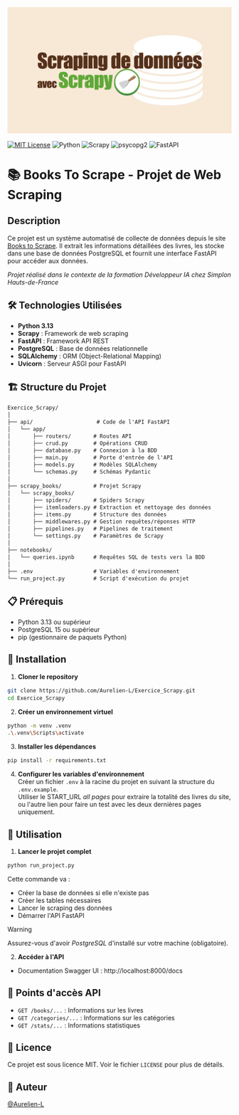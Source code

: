 ![banner](img/brief_banner.webp)

[![MIT License](https://img.shields.io/badge/License-MIT-green.svg)](https://choosealicense.com/licenses/mit/)
![Python](https://img.shields.io/badge/Python-3.13-blue)
![Scrapy](https://img.shields.io/badge/Scrapy-2.13-red)
![psycopg2](https://img.shields.io/badge/psycopg2-2.9-yellow)
![FastAPI](https://img.shields.io/badge/FastAPI-0.117-green)



# 📚 Books To Scrape - Projet de Web Scraping

## Description
Ce projet est un système automatisé de collecte de données depuis le site [Books to Scrape](https://books.toscrape.com/). Il extrait les informations détaillées des livres, les stocke dans une base de données PostgreSQL et fournit une interface FastAPI pour accéder aux données.

*Projet réalisé dans le contexte de la formation Développeur IA chez Simplon Hauts-de-France*

## 🛠️ Technologies Utilisées
- **Python 3.13**
- **Scrapy** : Framework de web scraping
- **FastAPI** : Framework API REST
- **PostgreSQL** : Base de données relationnelle
- **SQLAlchemy** : ORM (Object-Relational Mapping)
- **Uvicorn** : Serveur ASGI pour FastAPI

## 🏗️ Structure du Projet
```
Exercice_Scrapy/
│
├── api/                    # Code de l'API FastAPI
│   └── app/
│       ├── routers/       # Routes API
│       ├── crud.py        # Opérations CRUD
│       ├── database.py    # Connexion à la BDD
│       ├── main.py        # Porte d'entrée de l'API
│       ├── models.py      # Modèles SQLAlchemy
│       └── schemas.py     # Schémas Pydantic
│
├── scrapy_books/          # Projet Scrapy
│   └── scrapy_books/
│       ├── spiders/       # Spiders Scrapy
│       ├── itemloaders.py # Extraction et nettoyage des données
│       ├── items.py       # Structure des données
│       ├── middlewares.py # Gestion requêtes/réponses HTTP
│       ├── pipelines.py   # Pipelines de traitement
│       └── settings.py    # Paramètres de Scrapy
│
├── notebooks/
│   └── queries.ipynb      # Requêtes SQL de tests vers la BDD
│
├── .env                   # Variables d'environnement
└── run_project.py         # Script d'exécution du projet
```

## 📋 Prérequis
- Python 3.13 ou supérieur
- PostgreSQL 15 ou supérieur
- pip (gestionnaire de paquets Python)

## 🚀 Installation

1. **Cloner le repository**
```bash
git clone https://github.com/Aurelien-L/Exercice_Scrapy.git
cd Exercice_Scrapy
```

2. **Créer un environnement virtuel**
```bash
python -m venv .venv
.\.venv\Scripts\activate
```

3. **Installer les dépendances**
```bash
pip install -r requirements.txt
```

4. **Configurer les variables d'environnement**  
Créer un fichier `.env` à la racine du projet en suivant la structure du  `.env.example`.  
Utiliser le START_URL *all pages* pour extraire la totalité des livres du site, ou l'autre lien pour faire un test avec les deux dernières pages uniquement.

## 🎯 Utilisation

1. **Lancer le projet complet**
```bash
python run_project.py
```
Cette commande va :
- Créer la base de données si elle n'existe pas
- Créer les tables nécessaires
- Lancer le scraping des données
- Démarrer l'API FastAPI

>[!WARNING]
>Assurez-vous d'avoir *PostgreSQL* d'installé sur votre machine (obligatoire).

2. **Accéder à l'API**
- Documentation Swagger UI : http://localhost:8000/docs

## 📌 Points d'accès API

- `GET /books/...` : Informations sur les livres
- `GET /categories/...` : Informations sur les catégories
- `GET /stats/...` : Informations statistiques

## 📝 Licence
Ce projet est sous licence MIT. Voir le fichier `LICENSE` pour plus de détails.

## 👤 Auteur
[ @Aurelien-L ](https://github.com/Aurelien-L)